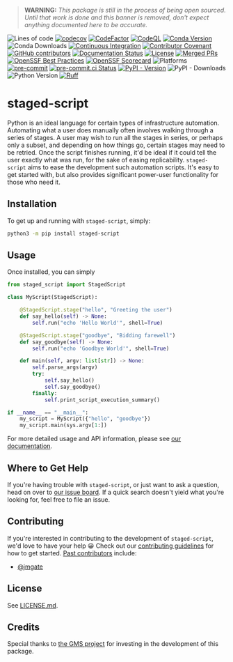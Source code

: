 > **WARNING:**  *This package is still in the process of being open sourced.
> Until that work is done and this banner is removed, don't expect anything
> documented here to be accurate.*

![Lines of code](https://sloc.xyz/github/sandialabs/staged-script/?category=code)
[![codecov](https://codecov.io/gh/sandialabs/staged-script/branch/master/graph/badge.svg?token=FmDStZ6FVR)](https://codecov.io/gh/sandialabs/staged-script)
[![CodeFactor](https://www.codefactor.io/repository/github/sandialabs/staged-script/badge/master)](https://www.codefactor.io/repository/github/sandialabs/staged-script/overview/master)
[![CodeQL](https://github.com/sandialabs/staged-script/actions/workflows/github-code-scanning/codeql/badge.svg)](https://github.com/sandialabs/staged-script/actions/workflows/github-code-scanning/codeql)
[![Conda Version](https://img.shields.io/conda/v/conda-forge/staged-script?label=conda-forge)](https://anaconda.org/conda-forge/staged-script)
![Conda Downloads](https://img.shields.io/conda/d/conda-forge/staged-script?label=conda-forge%20downloads)
[![Continuous Integration](https://github.com/sandialabs/staged-script/actions/workflows/continuous-integration.yml/badge.svg)](https://github.com/sandialabs/staged-script/actions/workflows/continuous-integration.yml)
[![Contributor Covenant](https://img.shields.io/badge/Contributor%20Covenant-2.1-4baaaa.svg)](CODE_OF_CONDUCT.md)
[![GitHub contributors](https://img.shields.io/github/contributors/sandialabs/staged-script.svg)](https://github.com/sandialabs/staged-script/graphs/contributors)
[![Documentation Status](https://readthedocs.org/projects/staged-script/badge/?version=latest)](https://staged-script.readthedocs.io/en/latest/?badge=latest)
[![License](https://anaconda.org/conda-forge/staged-script/badges/license.svg)](LICENSE.md)
[![Merged PRs](https://img.shields.io/github/issues-pr-closed-raw/sandialabs/staged-script.svg?label=merged+PRs)](https://github.com/sandialabs/staged-script/pulls?q=is:pr+is:merged)
[![OpenSSF Best Practices](https://bestpractices.coreinfrastructure.org/projects/my-best-practices-project-number/badge)](https://bestpractices.coreinfrastructure.org/projects/my-best-practices-project-number)
[![OpenSSF Scorecard](https://api.securityscorecards.dev/projects/github.com/sandialabs/staged-script/badge)](https://securityscorecards.dev/viewer/?uri=github.com/sandialabs/staged-script)
![Platforms](https://anaconda.org/conda-forge/staged-script/badges/platforms.svg)
[![pre-commit](https://img.shields.io/badge/pre--commit-enabled-brightgreen?logo=pre-commit)](https://github.com/pre-commit/pre-commit)
[![pre-commit.ci Status](https://results.pre-commit.ci/badge/github/sandialabs/staged-script/master.svg)](https://results.pre-commit.ci/latest/github/sandialabs/staged-script/master)
[![PyPI - Version](https://img.shields.io/pypi/v/staged-script?label=PyPI)](https://pypi.org/project/staged-script/)
![PyPI - Downloads](https://img.shields.io/pypi/dm/staged-script?label=PyPI%20downloads)
![Python Version](https://img.shields.io/badge/Python-3.8|3.9|3.10|3.11|3.12-blue.svg)
[![Ruff](https://img.shields.io/endpoint?url=https://raw.githubusercontent.com/astral-sh/ruff/main/assets/badge/v2.json)](https://github.com/astral-sh/ruff)

# staged-script

Python is an ideal language for certain types of infrastructure automation.
Automating what a user does manually often involves walking through a series of
stages.  A user may wish to run all the stages in series, or perhaps only a
subset, and depending on how things go, certain stages may need to be retried.
Once the script finishes running, it'd be ideal if it could tell the user
exactly what was run, for the sake of easing replicability.  `staged-script`
aims to ease the development such automation scripts.  It's easy to get started
with, but also provides significant power-user functionality for those who need
it.

## Installation

To get up and running with `staged-script`, simply:
```bash
python3 -m pip install staged-script
```

## Usage

Once installed, you can simply
```python
from staged_script import StagedScript

class MyScript(StagedScript):

    @StagedScript.stage("hello", "Greeting the user")
    def say_hello(self) -> None:
        self.run("echo 'Hello World'", shell=True)

    @StagedScript.stage("goodbye", "Bidding farewell")
    def say_goodbye(self) -> None:
        self.run("echo 'Goodbye World'", shell=True)

    def main(self, argv: list[str]) -> None:
        self.parse_args(argv)
        try:
            self.say_hello()
            self.say_goodbye()
        finally:
            self.print_script_execution_summary()

if __name__ == "__main__":
    my_script = MyScript({"hello", "goodbye"})
    my_script.main(sys.argv[1:])
```

For more detailed usage and API information, please see
[our documentation][docs].

[docs]: https://staged-script.readthedocs.io

## Where to Get Help

If you're having trouble with `staged-script`, or just want to ask a question,
head on over to [our issue board][issues].  If a quick search doesn't yield
what you're looking for, feel free to file an issue.

[issues]: https://github.com/sandialabs/staged-script/issues

## Contributing

If you're interested in contributing to the development of `staged-script`,
we'd love to have your help :grinning:  Check out our
[contributing guidelines](CONTRIBUTING.md) for how to get started.
[Past contributors][contributors] include:
* [@jmgate](https://github.com/jmgate)

[contributors]: https://github.com/sandialabs/staged-script/graphs/contributors

## License

See [LICENSE.md](LICENSE.md).

## Credits

Special thanks to [the GMS project][gms] for investing in the development of
this package.

[gms]: https://github.com/SNL-GMS/GMS-PI25
